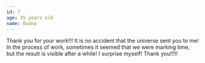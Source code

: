 ```yaml
---
id: 7
age: 35 years old
name: Oxana
---
```


Thank you for your work!!! It is no accident that the universe sent you to me! In the process of work, sometimes it seemed that we were marking time, but the result is visible after a while! I surprise myself! Thank you!!!!!
